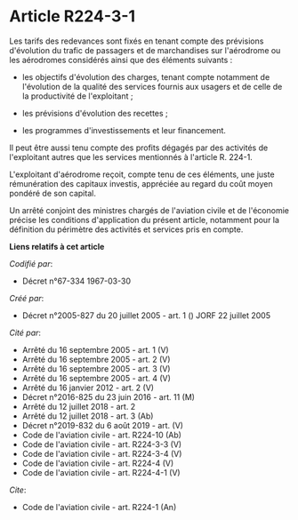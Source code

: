 # Article R224-3-1

Les tarifs des redevances sont fixés en tenant compte des prévisions d'évolution du trafic de passagers et de marchandises
sur l'aérodrome ou les aérodromes considérés ainsi que des éléments suivants :

- les objectifs d'évolution des charges, tenant compte notamment de l'évolution de la qualité des services fournis aux
usagers et de celle de la productivité de l'exploitant ;

- les prévisions d'évolution des recettes ;

- les programmes d'investissements et leur financement.

Il peut être aussi tenu compte des profits dégagés par des activités de l'exploitant autres que les services mentionnés à
l'article R. 224-1.

L'exploitant d'aérodrome reçoit, compte tenu de ces éléments, une juste rémunération des capitaux investis, appréciée au
regard du coût moyen pondéré de son capital.

Un arrêté conjoint des ministres chargés de l'aviation civile et de l'économie précise les conditions d'application du
présent article, notamment pour la définition du périmètre des activités et services pris en compte.

**Liens relatifs à cet article**

_Codifié par_:

  - Décret n°67-334 1967-03-30

_Créé par_:

  - Décret n°2005-827 du 20 juillet 2005 - art. 1 () JORF 22 juillet 2005

_Cité par_:

  - Arrêté du 16 septembre 2005 - art. 1 (V)
  - Arrêté du 16 septembre 2005 - art. 2 (V)
  - Arrêté du 16 septembre 2005 - art. 3 (V)
  - Arrêté du 16 septembre 2005 - art. 4 (V)
  - Arrêté du 16 janvier 2012 - art. 2 (V)
  - Décret n°2016-825 du 23 juin 2016 - art. 11 (M)
  - Arrêté du 12 juillet 2018 - art. 2
  - Arrêté du 12 juillet 2018 - art. 3 (Ab)
  - Décret n°2019-832 du 6 août 2019 - art. (V)
  - Code de l'aviation civile - art. R224-10 (Ab)
  - Code de l'aviation civile - art. R224-3-3 (V)
  - Code de l'aviation civile - art. R224-3-4 (V)
  - Code de l'aviation civile - art. R224-4 (V)
  - Code de l'aviation civile - art. R224-4-1 (V)

_Cite_:

  - Code de l'aviation civile - art. R224-1 (An)
